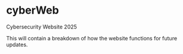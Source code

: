 # cyberWeb

Cybersecurity Website 2025

This will contain a breakdown of how the website functions for future updates.
